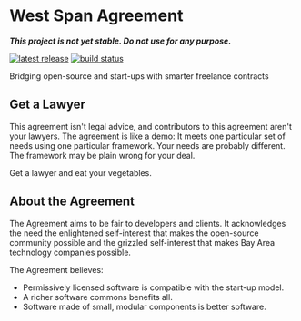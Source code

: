 West Span Agreement
===================

***This project is not yet stable. Do not use for any purpose.***

[![latest release](https://img.shields.io/github/release/kemitchell/west-span-agreement.svg)](https://github.com/kemitchell/west-span-agreement/releases)
[![build status](https://img.shields.io/travis/kemitchell/west-span-agreement.svg)](http://travis-ci.org/kemitchell/west-span-agreement)

Bridging open-source and start-ups with smarter freelance contracts

Get a Lawyer
------------

This agreement isn't legal advice, and contributors to this agreement aren't your lawyers. The agreement is like a demo: It meets one particular set of needs using one particular framework. Your needs are probably different. The framework may be plain wrong for your deal.

Get a lawyer and eat your vegetables.

About the Agreement
-------------------

The Agreement aims to be fair to developers and clients. It acknowledges the need the enlightened self-interest that makes the open-source community possible and the grizzled self-interest that makes Bay Area technology companies possible.

The Agreement believes:

- Permissively licensed software is compatible with the start-up model.
- A richer software commons benefits all.
- Software made of small, modular components is better software.
